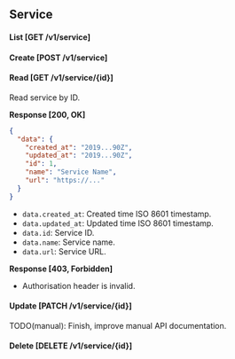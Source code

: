 ## Service

#### List [GET /v1/service]

#### Create [POST /v1/service]

#### Read [GET /v1/service/{id}]

Read service by ID.

**Response [200, OK]**

```json
{
  "data": {
    "created_at": "2019...90Z",
    "updated_at": "2019...90Z",
    "id": 1,
    "name": "Service Name",
    "url": "https://..."
  }
}
```

- `data.created_at`: Created time ISO 8601 timestamp.
- `data.updated_at`: Updated time ISO 8601 timestamp.
- `data.id`: Service ID.
- `data.name`: Service name.
- `data.url`: Service URL.

**Response [403, Forbidden]**

- Authorisation header is invalid.

#### Update [PATCH /v1/service/{id}]

TODO(manual): Finish, improve manual API documentation.

#### Delete [DELETE /v1/service/{id}]
